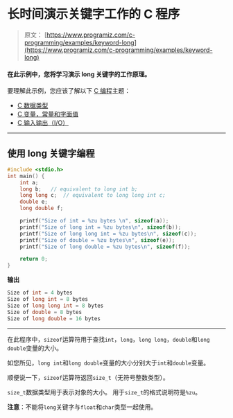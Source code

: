 # 长时间演示关键字工作的 C 程序

> 原文： [https://www.programiz.com/c-programming/examples/keyword-long](https://www.programiz.com/c-programming/examples/keyword-long)

#### 在此示例中，您将学习演示 long 关键字的工作原理。

要理解此示例，您应该了解以下 [C 编程](/c-programming "C tutorial")主题：

*   [C 数据类型](/c-programming/c-data-types)
*   [C 变量，常量和字面值](/c-programming/c-variables-constants)
*   [C 输入输出（I/O）](/c-programming/c-input-output)

* * *

## 使用 long 关键字编程

```c
#include <stdio.h>
int main() {
    int a;
    long b;   // equivalent to long int b;
    long long c;  // equivalent to long long int c;
    double e;
    long double f;

    printf("Size of int = %zu bytes \n", sizeof(a));
    printf("Size of long int = %zu bytes\n", sizeof(b));
    printf("Size of long long int = %zu bytes\n", sizeof(c));
    printf("Size of double = %zu bytes\n", sizeof(e));
    printf("Size of long double = %zu bytes\n", sizeof(f));

    return 0;
} 
```

**输出**

```c
Size of int = 4 bytes 
Size of long int = 8 bytes
Size of long long int = 8 bytes
Size of double = 8 bytes
Size of long double = 16 bytes 
```

* * *

在此程序中，`sizeof`运算符用于查找`int`，`long`，`long long`，`double`和`long double`变量的大小。

如您所见，`long int`和`long double`变量的大小分别大于`int`和`double`变量。

顺便说一下，`sizeof`运算符返回`size_t`（无符号整数类型）。

`size_t`数据类型用于表示对象的大小。 用于`size_t`的格式说明符是`%zu`。

**注意**：不能将`long`关键字与`float`和`char`类型一起使用。